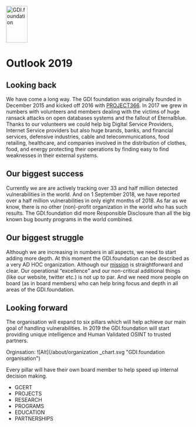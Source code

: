 <a href="/"><img src="https://gdi.foundation/img/logo.png" alt="GDI.foundation" width="58" height="100" border="0" /></a>

# Outlook 2019

## Looking back
We have come a long way. The GDI foundation was originally founded in December 2015 and kicked off 2016 with [PROJECT366](https://twitter.com/GDI_FDN/status/816581294134034432). In 2017 we grew in numbers with volunteers and members dealing with the victims of huge ransack attacks on open databases systems and the fallout of Eternalblue. 
Thanks to our volunteers we could help big Digital Service Providers, Internet Service providers but also huge brands, banks, and financial services, defensive industries, cable and telecommunications, food retailing, healthcare, and companies involved in the distribution of clothes, food, and energy protecting their operations by finding easy to find weaknesses in their external systems.

## Our biggest success
Currently we are are actively tracking over 33 and half million detected vulnerabilities in the world. And on 1 September 2018, we have reported over a half million vulnerabilities in only eight months of 2018. As far as we know, there is no other (non)-profit organization in the world who has such results. The GDI.foundation did more Responsible Disclosure than all the big known bug bounty programs in the world combined.

## Our biggest struggle
Although we are increasing in numbers in all aspects, we need to start adding more depth. 
At this moment the GDI.foundation can be described as a very AD HOC organization. Although our [mission](https://gdi.foundation/mission/) is straightforward and clear. Our operational “excellence” and our non-critical additional things (like our website, twitter etc.) is not up to par. And we need more people on board (as in board members) who can help bring focus and depth in all areas of the GDI.foundation.

## Looking forward
The organisation will expand to six pillars which will help achieve our main goal of handling vulnerabilities. 
In 2019 the GDI.foundation will start providing unique intelligence and Human Validated OSINT to trusted partners. 

Orginsation: ![Alt](/about/organization _chart.svg
 "GDI.foundation organisation")

Every pillar will have their own board member to help speed up internal decision making.

* GCERT
* PROJECTS
* RESEARCH
* PROGRAMS
* EDUCATION
* PARTNERSHIPS


